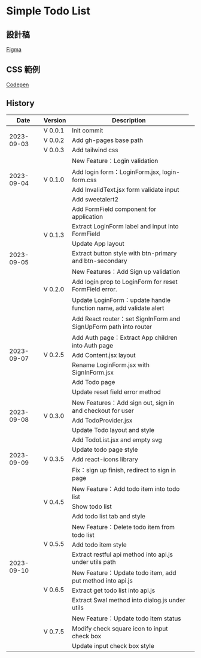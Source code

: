 # Simple Todo List

## 設計稿

[Figma](https://www.figma.com/file/pFivfS3rDX3N3u3dN9aIlx/TodoList?node-id=0%3A1)

## CSS 範例

[Codepen](https://codepen.io/liao/pen/mdpmXKg?editors=1010)

## History 
<table>
    <thead>
        <tr>
            <th style="text-align: center;">Date</th>
            <th style="text-align: center;">Version</th>
            <th style="text-align: center;">Description</th>
        </tr>
    </thead>
    <tbody>
        <tr>
            <td rowspan="3">2023-09-03</td>
            <td>V 0.0.1</td>
            <td>Init commit</td>
        </tr>
        <tr>
            <td>V 0.0.2</td>
            <td>Add gh-pages base path</td>
        </tr>
        <tr>
            <td>V 0.0.3</td>
            <td>Add tailwind css</td>
        </tr>
        <tr>
            <td rowspan="4">2023-09-04</td>
            <td rowspan="4">V 0.1.0</td>
            <td>New Feature：Login validation</td>
        </tr>
        <tr>
            <td>Add login form：LoginForm.jsx, login-form.css</td>
        </tr>
        <tr>
            <td>Add InvalidText.jsx form validate input<td>
        </tr>
        <tr>
            <td>Add sweetalert2</td>
        </tr>
        <tr>
            <td rowspan="7">2023-09-05</td>
            <td rowspan="4">V 0.1.3</td>
            <td>Add FormField component for application</td>
        </tr>
        <tr>
            <td>Extract LoginForm label and input into FormField</td>
        </tr>
        <tr>
            <td>Update App layout</td>
        </tr>
        <tr>
            <td>Extract button style with btn-primary and btn-secondary</td>
        </tr>
        <tr>
            <td rowspan="3">V 0.2.0</td>
            <td>New Features：Add Sign up validation</td>
        </tr>
        <tr>
            <td>Add login prop to LoginForm for reset FormField error.</td>
        </tr>
        <tr>
            <td>Update LoginForm：update handle function name, add validate alert</td>
        </tr>
        <tr>
            <td rowspan="6">2023-09-07</td>
            <td rowspan="6">V 0.2.5</td>
            <td>Add React router：set SignInForm and SignUpForm path into router</td>
        </tr>
        <tr>
            <td>Add Auth page：Extract App children into Auth page</td>
        </tr>
        <tr>
            <td>Add Content.jsx layout</td>
        </tr>
        <tr>
            <td>Rename LoginForm.jsx with SignInForm.jsx</td>
        </tr>
        <tr>
            <td>Add Todo page</td>
        </tr>
        <tr>
            <td>Update reset field error method</td>
        </tr>
        <tr>
            <td rowspan="3">2023-09-08</td>
            <td rowspan="3">V 0.3.0</td>
            <td>New Features：Add sign out, sign in and checkout for user </td>
        </tr>
        <tr>
            <td>Add TodoProvider.jsx</td>
        </tr>
        <tr>
            <td>Update Todo layout and style</td>
        </tr>
        <tr>
            <td rowspan="4">2023-09-09</td>
            <td rowspan="4">V 0.3.5</td>
            <td>Add TodoList.jsx and empty svg</td>
        </tr>
        <tr>
            <td>Update todo page style</td>
        </tr>
        <tr>
            <td>Add react-icons library</td>
        </td>
        <tr>
            <td>Fix：sign up finish, redirect to sign in page</td>
        </tr>
        <tr>
            <td rowspan="12">2023-09-10</td>
            <td rowspan="3">V 0.4.5</td>
            <td>New Feature：Add todo item into todo list</td>
        </tr>
        <tr>
            <td>Show todo list</td>
        </tr>
        <tr>
            <td>Add todo list tab and style</td>
        </tr>
        <tr>
            <td rowspan="3">V 0.5.5</td>
            <td>New Feature：Delete todo item from todo list</td>
        </tr>
        <tr>
            <td>Add todo item style</td>
        </tr>
        <tr>
            <td>Extract restful api method into api.js under utils path</td>
        </tr>
        <tr>
            <td rowspan="3">V 0.6.5</td>
            <td>New Feature：Update todo item, add put method into api.js</td>
        </tr>
        <tr>
            <td>Extract get todo list into api.js</td>
        </tr>
        <tr>
            <td>Extract Swal method into dialog.js under utils</td>
        </tr>
        <tr>
            <td rowspan="3">V 0.7.5</td>
            <td>New Feature：Update todo item status</td>
        </tr>
        <tr>
            <td>Modify check square icon to input check box</td>
        </tr>
        <tr>
            <td>Update input check box style</td>
        </tr>
    </tbody>
</table>